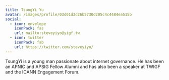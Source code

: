 ```yaml
---
title: TsungYi Yu
avatar: /images/profile/03d01d3d26b5730d205c4c4484ea515b
social:
  - icon: envelope
    iconPack: fas
    url: mailto:steveyiyo@yigf.tw
  - icon: twitter
    iconPack: fab
    url: https://twitter.com/steveyiyo/
---
```


TsungYi is a young man passionate about internet governance. He has been an APNIC and APSIG Fellow Alumni and has also been a speaker at TWIGF and the ICANN Engagement Forum.